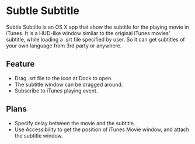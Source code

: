 Subtle Subtitle
===============
Subtle Subtitle is an OS X app that show the subtitle for the playing movie in iTunes. It is a HUD-like window similar to the original iTunes movies' subtitle, while loading a .srt file specified by user. So it can get subtitles of your own language from 3rd party or anywhere.

## Feature ##

- Drag .srt file to the icon at Dock to open.
- The subtitle window can be dragged around.
- Subscribe to iTunes playing event.

## Plans ##

- Specify delay between the movie and the subtitle.
- Use Accessibility to get the position of iTunes Movie window, and attach the subtitle window.
